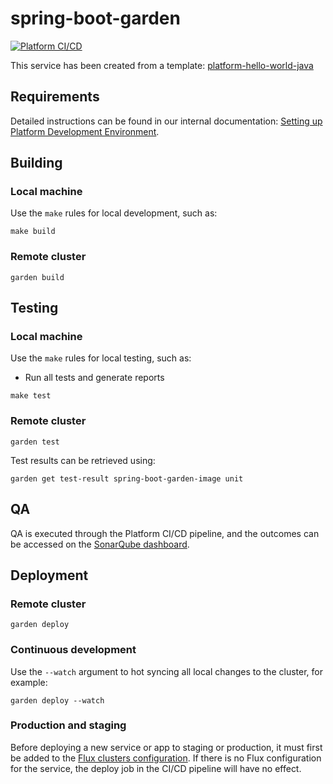 # spring-boot-garden

[![Platform CI/CD](https://github.com/uniphore/spring-boot-garden/actions/workflows/cicd.yml/badge.svg)](https://github.com/uniphore/spring-boot-garden/actions/workflows/cicd.yml)

This service has been created from a template:
[platform-hello-world-java](https://github.com/uniphore/platform-hello-world-java)

## Requirements

Detailed instructions can be found in our internal documentation:
[Setting up Platform Development Environment](https://uniphore.atlassian.net/wiki/spaces/PlatEng/pages/2093744464/Setting+up+Platform+Development+Environment).

## Building

### Local machine

Use the `make` rules for local development, such as:

```shell
make build
```

### Remote cluster

```shell
garden build
```

## Testing

### Local machine

Use the `make` rules for local testing, such as:

* Run all tests and generate reports

```shell
make test
```

### Remote cluster

```shell
garden test
```

Test results can be retrieved using:

```shell
garden get test-result spring-boot-garden-image unit
```

## QA

QA is executed through the Platform CI/CD pipeline, and the outcomes can be accessed on the
[SonarQube dashboard](https://plat-sonar.uniphoredev.com/dashboard?id=spring-boot-garden).

## Deployment

### Remote cluster

```shell
garden deploy
```

### Continuous development

Use the `--watch` argument to hot syncing all local changes to the cluster,
for example:

```shell
garden deploy --watch
```

### Production and staging

Before deploying a new service or app to staging or production,
it must first be added to the [Flux clusters configuration](https://github.com/uniphore/platform-flux).
If there is no Flux configuration for the service, the deploy job in the CI/CD pipeline will have no effect.


